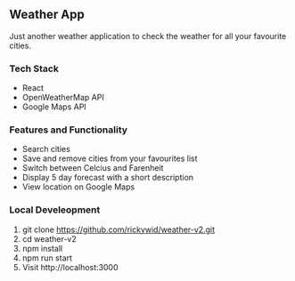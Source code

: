 
## Weather App

Just another weather application to check the weather for all your favourite cities.

### Tech Stack
- React
- OpenWeatherMap API
- Google Maps API

### Features and Functionality
- Search cities
- Save and remove cities from your favourites list
- Switch between Celcius and Farenheit
- Display 5 day forecast with a short description
- View location on Google Maps

### Local Develeopment
1. git clone https://github.com/rickywid/weather-v2.git
2. cd weather-v2
3. npm install
4. npm run start
5. Visit http://localhost:3000
